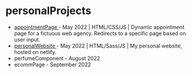 # personalProjects

- <a href="https://hacoeur.github.io/appointmentPage/"> appointmentPage </a> - May 2022 | HTML/CSS/JS | Dynamic appointment page for a fictuous web agency. Redirects to a specific page based on user input.
- <a href="https://www.mabx.dev/"> personalWebsite </a> - May 2022 | HTML/Sass/JS | My personal website, hosted on netlify.
- perfumeComponent - August 2022
- ecommPage - September 2022
